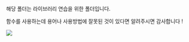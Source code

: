 해당 폴더는 라이브러리 연습을 위한 폴더입니다.

함수를 사용하는데 용어나 사용방법에 잘못된 것이 있다면 
알려주시면 감사합니다 !


<a href="mailto:beebea545@gmail.com"><img src="https://img.shields.io/badge/Gmail-EA4335?style=flat-square&logo=Gmail&logoColor=white&link=mailto:beebea545@gmail.com"/></a>